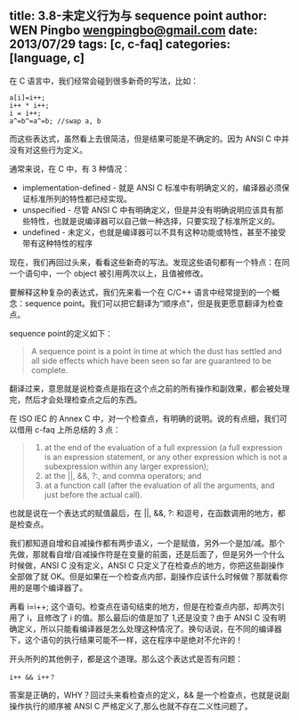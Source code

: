 title: 3.8-未定义行为与 sequence point
author: WEN Pingbo <wengpingbo@gmail.com>
date: 2013/07/29
tags: [c, c-faq]
categories: [language, c]
---

在 C 语言中，我们经常会碰到很多新奇的写法，比如：

```
a[i]=i++;
i++ * i++;
i = i++;
a^=b^=a^=b; //swap a, b
```

而这些表达式，虽然看上去很简洁，但是结果可能是不确定的。因为 ANSI C 中并没有对这些行为定义。

通常来说，在 C 中，有 3 种情况：

<!-- more -->

* implementation-defined - 就是 ANSI C 标准中有明确定义的，编译器必须保证标准所列的特性都已经实现。
* unspecified - 尽管 ANSI C 中有明确定义，但是并没有明确说明应该具有那些特性，也就是说编译器可以自己做一种选择，只要实现了标准所定义的。
* undefined - 未定义，也就是编译器可以不具有这种功能或特性，甚至不接受带有这种特性的程序

现在，我们再回过头来，看看这些新奇的写法。发现这些语句都有一个特点：在同一个语句中，一个 object 被引用两次以上，且值被修改。

要解释这种复杂的表达式，我们先来看一个在 C/C++ 语言中经常提到的一个概念：sequence point。我们可以把它翻译为“顺序点”，但是我更愿意翻译为检查点。

sequence point的定义如下：
> A sequence point is a point in time at which the dust has settled and all side effects which have been seen so far are guaranteed to be complete.

翻译过来，意思就是说检查点是指在这个点之前的所有操作和副效果，都会被处理完，然后才会处理检查点之后的东西。

在 ISO IEC 的 Annex C 中，对一个检查点，有明确的说明。说的有点细，我们可以借用 c-faq 上所总结的 3 点：

> 1. at the end of the evaluation of a full expression (a full expression is an expression statement, or any other expression which is not a subexpression within any larger expression);
> 2. at the ||, &&, ?:, and comma operators; and
> 3. at a function call (after the evaluation of all the arguments, and just before the actual call).

也就是说在一个表达式的赋值最后，在 ||, &&, ?: 和逗号，在函数调用的地方，都是检查点。

我们都知道自增和自减操作都有两步语义，一个是赋值，另外一个是加/减。那个先做，那就看自增/自减操作符是在变量的前面，还是后面了，但是另外一个什么时候做，ANSI C 没有定义，ANSI C 只定义了在检查点的地方，你把这些副操作全部做了就 OK。但是如果在一个检查点内部，副操作应该什么时候做？那就看你用的是哪个编译器了。

再看 i=i++; 这个语句。检查点在语句结束的地方，但是在检查点内部，却两次引用了 i，且修改了 i 的值。那么最后i的值是加了 1,还是没变？由于 ANSI C 没有明确定义，所以只能看编译器是怎么处理这种情况了。换句话说，在不同的编译器下，这个语句的执行结果可能不一样，这在程序中是绝对不允许的！

开头所列的其他例子，都是这个道理。那么这个表达式是否有问题：

```
i++ && i++？
```

答案是正确的，WHY？回过头来看检查点的定义，&& 是一个检查点，也就是说副操作执行的顺序被 ANSI C 严格定义了,那么也就不存在二义性问题了。
